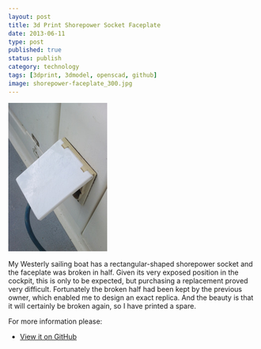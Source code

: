 ```yaml
--- 
layout: post 
title: 3d Print Shorepower Socket Faceplate
date: 2013-06-11
type: post 
published: true 
status: publish
category: technology
tags: [3dprint, 3dmodel, openscad, github]
image: shorepower-faceplate_300.jpg
---
```


<a href="/assets/shorepower-faceplate.jpg"><img src="/assets/shorepower-faceplate_300.jpg" class="image-right" alt="Shorepower Faceplate"></a>

My Westerly sailing boat has a rectangular-shaped shorepower socket and
the faceplate was broken in half. Given its very exposed position in the
cockpit, this is only to be expected, but purchasing a replacement
proved very difficult. Fortunately the broken half had been kept by the
previous owner, which enabled me to design an exact replica. And the
beauty is that it will certainly be broken again, so I have printed a
spare.

<!--more-->

For more information please:

   * [View it on GitHub](https://github.com/chrisjrob/shorepower)
